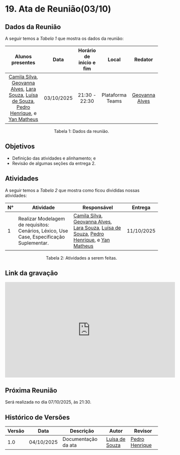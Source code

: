 # 19. Ata de Reunião(03/10)

## Dados da Reunião

A seguir temos a <i>Tabela 1</i> que mostra os dados da reunião:

| Alunos presentes  |  Data    | Horário de inicio e fim |  Local  | Redator |
| :--------------------------------------------------------------------------------------: | :--------: | :---------------------: | :--------------: | :--------------: |
|[Camila Silva](https://github.com/CamilaSilvaC), [Geovanna Alves](https://github.com/GeovannaUmbelino), [Lara Souza](https://github.com/mel14-hub), [Luísa de Souza](https://github.com/GeovannaUmbelino), [Pedro Henrique](https://github.com/pedrohpsantos), e [Yan Matheus](https://github.com/Yanmatheus0812) | 03/10/2025 |      21:30 - 22:30     | Plataforma Teams | [Geovanna Alves](https://github.com/GeovannaUmbelino)|

<figcaption align="center">Tabela 1: Dados da reunião.</figcaption>

## Objetivos

-  Definição das atividades e alinhamento; e
-  Revisão de algumas seções da entrega 2.

## Atividades

A seguir temos a <i>Tabela 2</i> que mostra como ficou divididas nossas atividades:

| N°| Atividade | Responsável | Entrega |
| ---- | ---- | ---- | ----|
| 1 | Realizar Modelagem de requisitos: Cenários, Léxico, Use Case, Especificação Suplementar.|[Camila Silva](https://github.com/CamilaSilvaC), [Geovanna Alves](https://github.com/GeovannaUmbelino), [Lara Souza](https://github.com/mel14-hub), [Luísa de Souza](https://github.com/GeovannaUmbelino), [Pedro Henrique](https://github.com/pedrohpsantos), e [Yan Matheus](https://github.com/Yanmatheus0812)| 11/10/2025|

<figcaption align="center">Tabela 2: Atividades a serem feitas.</figcaption>

## Link da gravação

<iframe width="560" height="315" src="https://www.youtube.com/embed/NfKA79jvOa0?si=iFxSgBZgQfgenAb8" title="YouTube video player" frameborder="0" allow="accelerometer; autoplay; clipboard-write; encrypted-media; gyroscope; picture-in-picture; web-share" referrerpolicy="strict-origin-when-cross-origin" allowfullscreen></iframe>

## Próxima Reunião

Será realizada no dia 07/10/2025, às 21:30.

## Histórico de Versões

| Versão | Data       | Descrição           | Autor                                                      | Revisor                                                 |
|--------|------------|--------------------|------------------------------------------------------------|----------------------------------------------------------|
| 1.0    | 04/10/2025 | Documentação da ata | [Luísa de Souza](https://github.com/GeovannaUmbelino)    | [Pedro Henrique](https://github.com/pedrohpsantos)  |
